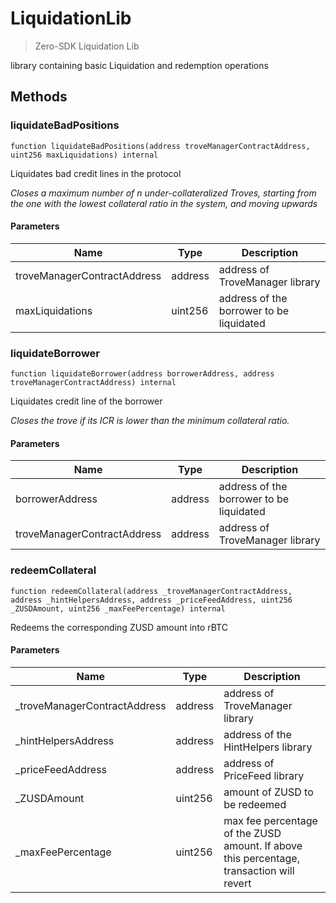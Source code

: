# LiquidationLib



> Zero-SDK Liquidation Lib

library containing basic Liquidation and redemption operations



## Methods

### liquidateBadPositions

```solidity
function liquidateBadPositions(address troveManagerContractAddress, uint256 maxLiquidations) internal
```

Liquidates bad credit lines in the protocol

*Closes a maximum number of n under-collateralized Troves, starting from the one with the lowest collateral ratio in the system, and moving upwards*

#### Parameters

| Name                        | Type    | Description                              |
| --------------------------- | ------- | ---------------------------------------- |
| troveManagerContractAddress | address | address of TroveManager library          |
| maxLiquidations             | uint256 | address of the borrower to be liquidated |

### liquidateBorrower

```solidity
function liquidateBorrower(address borrowerAddress, address troveManagerContractAddress) internal
```

Liquidates credit line of the borrower

*Closes the trove if its ICR is lower than the minimum collateral ratio.*

#### Parameters

| Name                        | Type    | Description                              |
| --------------------------- | ------- | ---------------------------------------- |
| borrowerAddress             | address | address of the borrower to be liquidated |
| troveManagerContractAddress | address | address of TroveManager library          |

### redeemCollateral

```solidity
function redeemCollateral(address _troveManagerContractAddress, address _hintHelpersAddress, address _priceFeedAddress, uint256 _ZUSDAmount, uint256 _maxFeePercentage) internal
```

Redeems the corresponding ZUSD amount into rBTC



#### Parameters

| Name                         | Type    | Description                                                                              |
| ---------------------------- | ------- | ---------------------------------------------------------------------------------------- |
| _troveManagerContractAddress | address | address of TroveManager library                                                          |
| _hintHelpersAddress          | address | address of the HintHelpers library                                                       |
| _priceFeedAddress            | address | address of PriceFeed library                                                             |
| _ZUSDAmount                  | uint256 | amount of ZUSD to be redeemed                                                            |
| _maxFeePercentage            | uint256 | max fee percentage of the ZUSD amount. If above this percentage, transaction will revert |




